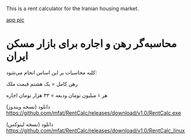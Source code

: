 This is a rent calculator for the Iranian housing market.

[app pic](https://github.com/mfat/RentCalc/blob/8f89a135fae027036dc90e9f1a49b162a299974d/rentcalc-scr.png)
# محاسبه‌گر رهن و اجاره برای بازار مسکن ایران

کلیه محاسبات بر این اساس انجام می‌شود:

رهن کامل = یک هشتم قیمت ملک

هر ۱ میلیون تومان ودیعه = ۳۳ هزار تومان اجاره

دانلود (نسخه ویندوز)
https://github.com/mfat/RentCalc/releases/download/v1.0/RentCalc.exe

دانلود (نسخه لینوکس)
https://github.com/mfat/RentCalc/releases/download/v1.0/RentCalc_linux

